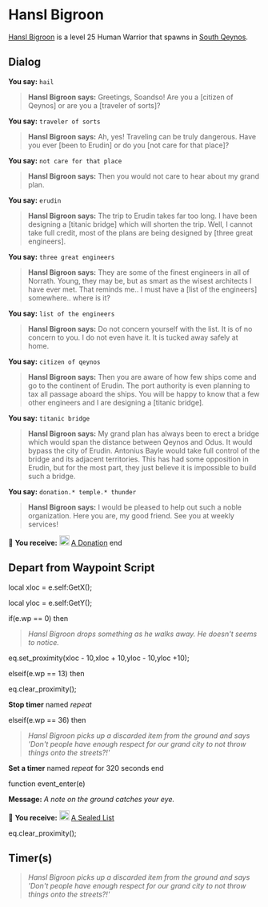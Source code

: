 # Hansl Bigroon



[Hansl Bigroon](/npc/1096) is a level 25 Human Warrior that spawns in [South Qeynos](/zone/1).



## Dialog

**You say:** `hail`



>**Hansl Bigroon says:** Greetings, Soandso! Are you a [citizen of Qeynos] or are you a [traveler of sorts]?

**You say:** `traveler of sorts`



>**Hansl Bigroon says:** Ah, yes! Traveling can be truly dangerous. Have you ever [been to Erudin] or do you [not care for that place]?

**You say:** `not care for that place`



>**Hansl Bigroon says:** Then you would not care to hear about my grand plan.

**You say:** `erudin`



>**Hansl Bigroon says:** The trip to Erudin takes far too long. I have been designing a [titanic bridge] which will shorten the trip. Well, I cannot take full credit, most of the plans are being designed by [three great engineers].



**You say:** `three great engineers`




>**Hansl Bigroon says:** They are some of the finest engineers in all of Norrath. Young, they may be, but as smart as the wisest architects I have ever met. That reminds me.. I must have a [list of the engineers] somewhere.. where is it?

**You say:** `list of the engineers`




>**Hansl Bigroon says:** Do not concern yourself with the list. It is of no concern to you. I do not even have it. It is tucked away safely at home.

**You say:** `citizen of qeynos`



>**Hansl Bigroon says:** Then you are aware of how few ships come and go to the continent of Erudin. The port authority is even planning to tax all passage aboard the ships. You will be happy to know that a few other engineers and I are designing a [titanic bridge].

**You say:** `titanic bridge`



>**Hansl Bigroon says:** My grand plan has always been to erect a bridge which would span the distance between Qeynos and Odus. It would bypass the city of Erudin. Antonius Bayle would take full control of the bridge and its adjacent territories. This has had some opposition in Erudin, but for the most part, they just believe it is impossible to build such a bridge.

**You say:** `donation.* temple.* thunder`





>**Hansl Bigroon says:** I would be pleased to help out such a noble organization. Here you are, my good friend. See you at weekly services!


 &#127873; **You receive:**  <img style="background:url(/static/icons/blank_slot.gif);width:20px;height:20px;" src="/static/icons/item_646.png" alt="" /> <a
                                href="/item/13290" data-url="13290" class="tooltip-link link">A Donation</a>
end



## Depart from Waypoint Script

local xloc = e.self:GetX();

local yloc = e.self:GetY();

if(e.wp == 0) then


>*Hansl Bigroon drops something as he walks away. He doesn't seems to notice.*


eq.set_proximity(xloc - 10,xloc + 10,yloc - 10,yloc +10);

elseif(e.wp == 13) then


eq.clear_proximity();


**Stop timer** named *repeat*

elseif(e.wp == 36) then


>*Hansl Bigroon picks up a discarded item from the ground and says 'Don't people have enough respect for our grand city to not throw things onto the streets?!'*


**Set a timer** named *repeat* for 320 seconds
end

function event_enter(e)

**Message:** <span class="text-warning">*A note on the ground catches your eye.*</span>

 &#127873; **You receive:**  <img style="background:url(/static/icons/blank_slot.gif);width:20px;height:20px;" src="/static/icons/item_866.png" alt="" /> <a
                                href="/item/18835" data-url="18835" class="tooltip-link link">A Sealed List</a>

eq.clear_proximity();


## Timer(s)

>*Hansl Bigroon picks up a discarded item from the ground and says 'Don't people have enough respect for our grand city to not throw things onto the streets?!'*